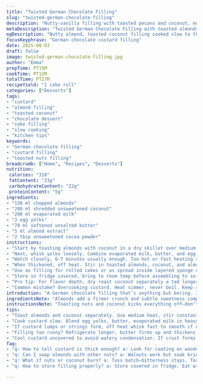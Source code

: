 ```yaml
---
title: "Twisted German Chocolate Filling"
slug: "twisted-german-chocolate-filling"
description: "Nutty-vanilla filling with toasted pecans and coconut, enriched by a slowed thickened egg-butter blend. Substitutes almonds for pecans. Uses evaporated milk instead of condensed, lighter but still creamy. Vanilla swapped with almond extract for unexpected warmth. Cooks just shy of curdling, watching texture and aroma, then folds in toasted nuts and coconut. Rolled into cakes or logs, cocoa dusted or layered with white chocolate glaze or berry jam. Layers of texture and mellow caramel sweetness balance the nutty crunch. A familiar base bumped with personal twists and tips for handling custard staging, nut toasting cautions, and decorating flourishes."
metaDescription: "Twisted German Chocolate Filling with toasted almonds, coconut, and slow-cooked custard thickened gently with butter and egg yolks, finished with cocoa dust or white chocolate glaze."
ogDescription: "Nutty almond, toasted coconut filling cooked slow to thick custard. Rolled cakes or logs dusted cocoa or white chocolate drizzle. Custard watch, texture key."
focusKeyphrase: "German chocolate custard filling"
date: 2025-08-03
draft: false
image: twisted-german-chocolate-filling.jpg
author: "Emma"
prepTime: PT15M
cookTime: PT12M
totalTime: PT27M
recipeYield: "1 cake roll"
categories: ["Desserts"]
tags:
- "custard"
- "almond filling"
- "toasted coconut"
- "chocolate dessert"
- "cake filling"
- "slow cooking"
- "kitchen tips"
keywords:
- "German chocolate filling"
- "custard filling"
- "toasted nuts filling"
breadcrumb: ["Home", "Recipes", "Desserts"]
nutrition: 
 calories: "310"
 fatContent: "23g"
 carbohydrateContent: "22g"
 proteinContent: "5g"
ingredients:
- "130 ml chopped almonds"
- "200 ml shredded unsweetened coconut"
- "200 ml evaporated milk"
- "3 egg yolks"
- "70 ml softened unsalted butter"
- "5 ml almond extract"
- "2 tbsp unsweetened cocoa powder"
instructions:
- "Start by toasting almonds with coconut in a dry skillet over medium heat. Listen for the first pop, smell nutty sweetness rising. Stir constantly to avoid dark spots. Should take about 4-5 minutes until gold-brown edges appear. Cool on a plate immediately or coconut will steam and clump."
- "Next, whisk yolks loosely. Combine evaporated milk, butter, and egg yolks in a heavy-bottomed pot. Cook over low heat, stirring constantly. Key is gentle heat — no rushing. Custard thickens when it coats the back of a wooden spoon and leaves a line after a finger swipe."
- "Watch closely, 6-7 minutes usually enough. Too hot or fast heating scrambles the eggs — signs are lumps or stringy texture. If that happens, remove from heat immediately, whisk vigorously to recover if slight, otherwise start over. No tall orders if you’re patient and attentive."
- "When thickened, off heat. Stir in toasted almonds, coconut, and almond extract. Mix until combined. Let cool to room temperature uncovered. A crust can form — stir gently to reincorporate before using."
- "Use as filling for rolled cakes or as spread inside layered sponge cake. For finishing, dust with cocoa. Alternative: a layer of raspberry jam beneath filling for tart contrast, then drizzle with melted white chocolate instead of plain cocoa."
- "Store in fridge covered, bring to room temp before assembling to soften butter and blend flavors."
- "Pro tip: For flavor depth, dry roast coconut separately a tad longer, near toasted brown but not burnt; adds smoky note. To save time, use pre-toasted almonds but not coconut — home toasting is crucial for balance."
- "Common mistake? Overcooking custard. Heat simmer, never boil. Keep stirring. Use heavy saucepan to distribute heat evenly and prevent hotspots."
introduction: "A German chocolate filling that’s anything but boring. I swapped pecans for almonds for firmer bite and a sweeter undertone. Coconut still the star, toasted just right so you get crunch but none of that dry powdery feel. Instead of thick canned milk, I went for evaporated milk — cuts some sugar, keeps silky. Egg yolks cook slowly with softened butter in a pot; no shortcuts or rushing. This custard is about patience, watch the texture change, use your finger swipe test. Add almond extract in place of vanilla for an unexpected flare, think marzipan whispering beneath. Forget overcooking or scrambling eggs — I’ve been burned. This is a tactile, aromatic dance at the stove with nutty scents rising and creamy thickening. I love rolling it into chocolate sponge or even a dense pound cake. Dust with cocoa for rustic finish or drizzle melted white chocolate and layer tart berry jam—a bold companion to the mellow custard. It’s kitchen science and flavor boldness in one."
ingredientsNote: "Almonds add a firmer crunch and subtle sweetness compared to pecans’ buttery softness. You can use walnuts but soak them briefly if bitter. Unsweetened shredded coconut is mandatory; sweetened will throw off sugar balance and moisture. Replace evaporated milk with regular milk plus a dollop of cream for richness, but custard will be thinner. Butter must be softened, not melted; helps smooth blending and prevents curdling when heating eggs. Almond extract is a twist, offers nutty aroma, but you can replace it with vanilla or even rum extract for boozy depth. Cocoa powder is for dusting or mixing into the garnish, not the filling itself — keeps filling smoother. Toast nuts and coconut separately if you want distinct crunches, but mixing in one pan saves time. Watch closely during toasting; burnt nuts taste acrid and ruin the delicate custard balance."
instructionsNote: "Toasting nuts and coconut kicks everything off—don’t walk away. Constant stirring and close eye essential to avoid bitter char. When roasting slows or nuts start popping slightly, aroma will change; that moment is your signal. For custard, hold heat low and steady. Egg yolks plus butter plus evaporated milk is a delicate mix; too hot and you get scrambled strings, too cool and it won’t thicken. Use wooden spoon, scrape the sides and bottom often or risk thin spots burning. The custard thickens when it coats the spoon back like a veil. The ‘finger swipe’ test is foolproof—run finger through the custard on the spoon; if it leaves a clear line, thick enough. Add nuts, coconut, and almond extract off heat, folding gently to keep texture intact. Cooling without covering prevents condensation from making the mixture watery. Before using, stir gently to reincorporate any skin or crust. Assemble while fillings are soft but not runny. For decorating, cocoa dusting gives a rustic finish but for more elegance, warm some white chocolate and drizzle on top. Add a smear of tart jam under filling for contrast—a trick I found amps the whole experience."
tips:
- "Toast almonds and coconut separately. Use medium heat, stir constantly to prevent bitter spots. Listen for first pops, smell nutty aroma—signals near done. Cool nuts right away to stop cooking steam. Don’t rush. Dry coconut longer for smoky touch but watch closely, burns quick."
- "Cook custard slow. Blend egg yolks, butter, evaporated milk in heavy pan. Heat low, stir all time. Heat gently then you see custard coat wooden spoon like a veil. Finger swipe test key—line clear means thick enough. Stop heat immediately before curdling. Patience needed here, can save batch."
- "If custard lumps or strings form, off heat whisk fast to smooth if early stage. Sometimes must restart to avoid scrambled eggs flavor. Butter must be softened not melted. Melted butter risks curdle. Add almond extract off heat for aroma without cook-off. Vanilla or rum extracts swap but flavor shifts."
- "Filling too runny? Refrigerate longer, butter firms up and thickens. Too thick? Warm gently, fold small milk splash. Toast nuts quicker? Oven 350°F five min, watch. Don’t mix nuts and coconut if want distinct crunch. Coconut burns faster, remove once lightly golden. Clumping means moisture—keep dry always."
- "Cool custard uncovered to avoid watery condensation. If crust forms, stir gently to reincorporate before use. Dust with cocoa powder or drizzle melted white chocolate for texture contrast. Add tart jam layer underneath filling for punch. Store in fridge covered but bring to room temp before assembling to soften butter flavors."
faq:
- "q: How to tell custard is thick enough? a: Look for coating on wooden spoon like veil. Finger swipe test—run finger through custard line stays clean. Too hot scrambles eggs, watch closely 6-7 min usual. Slow is key."
- "q: Can I swap almonds with other nuts? a: Walnuts work but soak briefly if bitter. Pecans softer, shifts texture. Toast separately for best crunch. Avoid sweetened coconut, makes filling too wet sweet. Different nuts change nutty notes but cook same way."
- "q: What if nuts or coconut burn? a: Toss batch—bitterness stays. Toast coconut lighter than nuts. Remove when golden, not brown. Clumping means moisture, dry nuts before toasting. Burnt nuts ruin custard balance no fix."
- "q: How to store filling properly? a: Store covered in fridge. Eat within few days. Let sit room temp before use; softens butter blend smooth. Can freeze but texture might change slightly. Always stir gently if crust forms before assembling."

---
```

